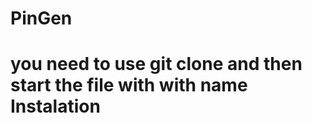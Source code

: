 # PinGen
#
# you need to use git clone and then start the file with with name Instalation
#
#
#
#
#
#
